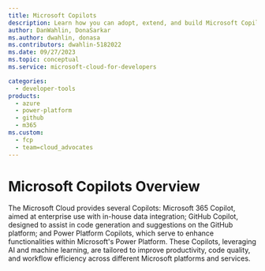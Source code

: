 ```yaml
---
title: Microsoft Copilots
description: Learn how you can adopt, extend, and build Microsoft Copilots.
author: DanWahlin, DonaSarkar
ms.author: dwahlin, donasa
ms.contributors: dwahlin-5182022
ms.date: 09/27/2023
ms.topic: conceptual
ms.service: microsoft-cloud-for-developers

categories:
  - developer-tools
products:
  - azure
  - power-platform
  - github
  - m365
ms.custom:
  - fcp
  - team=cloud_advocates
---
```


# Microsoft Copilots Overview

The Microsoft Cloud provides several Copilots: Microsoft 365 Copilot, aimed at enterprise use with in-house data integration; GitHub Copilot, designed to assist in code generation and suggestions on the GitHub platform; and Power Platform Copilots, which serve to enhance functionalities within Microsoft's Power Platform. These Copilots, leveraging AI and machine learning, are tailored to improve productivity, code quality, and workflow efficiency across different Microsoft platforms and services.